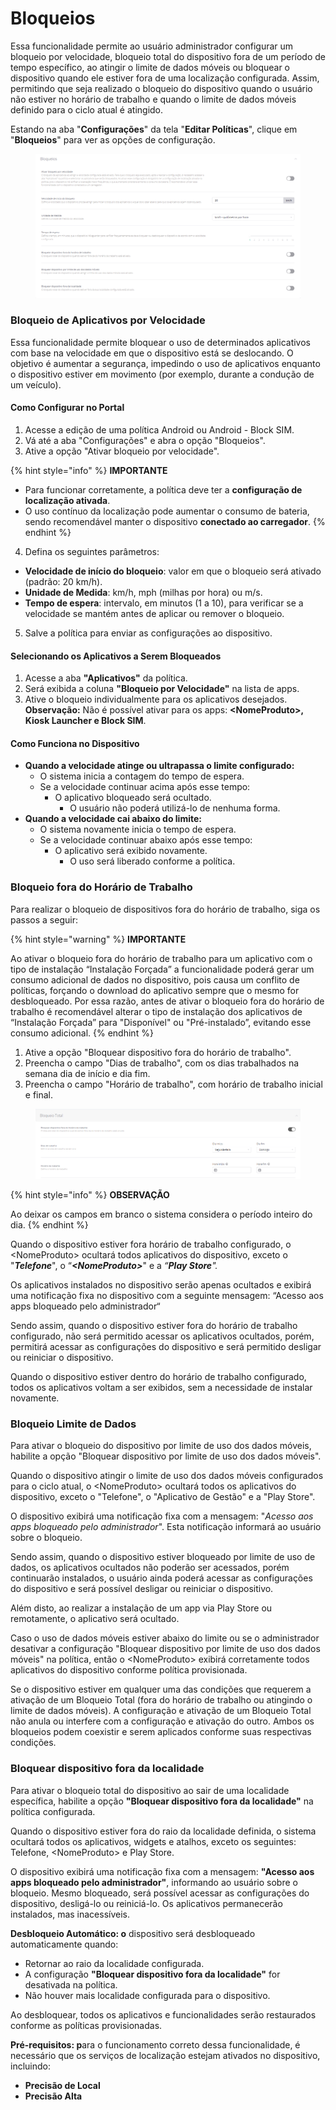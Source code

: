 # Bloqueios

Essa funcionalidade permite ao usuário administrador configurar um bloqueio por velocidade, bloqueio total do dispositivo fora de um período de tempo específico, ao atingir o limite de dados móveis ou bloquear o dispositivo quando ele estiver fora de uma localização configurada. Assim, permitindo que seja realizado o bloqueio do dispositivo quando o usuário não estiver no horário de trabalho e quando o limite de dados móveis definido para o ciclo atual é atingido.

Estando na aba "**Configurações**" da tela "**Editar Políticas**", clique em "**Bloqueios**" para ver as opções de configuração.

<figure><img src="../../../../../.gitbook/assets/image.png" alt=""><figcaption></figcaption></figure>

### Bloqueio de Aplicativos por Velocidade

Essa funcionalidade permite bloquear o uso de determinados aplicativos com base na velocidade em que o dispositivo está se deslocando. O objetivo é aumentar a segurança, impedindo o uso de aplicativos enquanto o dispositivo estiver em movimento (por exemplo, durante a condução de um veículo).

#### **Como Configurar no Portal**

1. Acesse a edição de uma política Android ou Android - Block SIM.
2. Vá até a aba "Configurações" e abra o opção "Bloqueios".
3. Ative a opção "Ativar bloqueio por velocidade".

{% hint style="info" %}
**IMPORTANTE**

* Para funcionar corretamente, a política deve ter a **configuração de localização ativada**.
* O uso contínuo da localização pode aumentar o consumo de bateria, sendo recomendável manter o dispositivo **conectado ao carregador**.
{% endhint %}

4. Defina os seguintes parâmetros:

* **Velocidade de início do bloqueio**: valor em que o bloqueio será ativado (padrão: 20 km/h).
* **Unidade de Medida**: km/h, mph (milhas por hora) ou m/s.
* **Tempo de espera**: intervalo, em minutos (1 a 10), para verificar se a velocidade se mantém antes de aplicar ou remover o bloqueio.

5. Salve a política para enviar as configurações ao dispositivo.

#### **Selecionando os Aplicativos a Serem Bloqueados**

1. Acesse a aba **"Aplicativos"** da política.
2. Será exibida a coluna **"Bloqueio por Velocidade"** na lista de apps.
3. Ative o bloqueio individualmente para os aplicativos desejados.\
   **Observação:** Não é possível ativar para os apps: **\<NomeProduto>, Kiosk Launcher e Block SIM**.

#### **Como Funciona no Dispositivo**

* **Quando a velocidade atinge ou ultrapassa o limite configurado:**
  * O sistema inicia a contagem do tempo de espera.
  * Se a velocidade continuar acima após esse tempo:
    * O aplicativo bloqueado será ocultado.
      * O usuário não poderá utilizá-lo de nenhuma forma.
* **Quando a velocidade cai abaixo do limite:**
  * O sistema novamente inicia o tempo de espera.
  * Se a velocidade continuar abaixo após esse tempo:
    * O aplicativo será exibido novamente.
      * O uso será liberado conforme a política.

### Bloqueio fora do Horário de Trabalho

Para realizar o bloqueio de dispositivos fora do horário de trabalho, siga os passos a seguir:

{% hint style="warning" %}
**IMPORTANTE**

Ao ativar o bloqueio fora do horário de trabalho para um aplicativo com o tipo de instalação “Instalação Forçada” a funcionalidade poderá gerar um consumo adicional de dados no dispositivo, pois causa um conflito de políticas, forçando o download do aplicativo sempre que o mesmo for desbloqueado. Por essa razão, antes de ativar o bloqueio fora do horário de trabalho é recomendável alterar o tipo de instalação dos aplicativos de “Instalação Forçada” para "Disponível" ou "Pré-instalado”, evitando esse consumo adicional.
{% endhint %}

1. Ative a opção "Bloquear dispositivo fora do horário de trabalho".
2. Preencha o campo "Dias de trabalho", com os dias trabalhados na semana dia de início e dia fim.
3. Preencha o campo "Horário de trabalho", com horário de trabalho inicial e final.

<figure><img src="../../../../../.gitbook/assets/image (317).png" alt=""><figcaption></figcaption></figure>

{% hint style="info" %}
**OBSERVAÇÃO**

Ao deixar os campos em branco o sistema considera o período inteiro do dia.
{% endhint %}

Quando o dispositivo estiver fora horário de trabalho configurado, o \<NomeProduto> ocultará todos aplicativos do dispositivo, exceto o "_**Telefone**_", o “_**\<NomeProduto>**_" e a _“**Play Store**"._

Os aplicativos instalados no dispositivo serão apenas ocultados e exibirá uma notificação fixa no dispositivo com a seguinte mensagem: “Acesso aos apps bloqueado pelo administrador“

Sendo assim, quando o dispositivo estiver fora do horário de trabalho configurado, não será permitido acessar os aplicativos ocultados, porém, permitirá acessar as configurações do dispositivo e será permitido desligar ou reiniciar o dispositivo.

Quando o dispositivo estiver dentro do horário de trabalho configurado, todos os aplicativos voltam a ser exibidos, sem a necessidade de instalar novamente.

### Bloqueio Limite de Dados

Para ativar o bloqueio do dispositivo por limite de uso dos dados móveis, habilite a opção "Bloquear dispositivo por limite de uso dos dados móveis".

Quando o dispositivo atingir o limite de uso dos dados móveis configurados para o ciclo atual, o \<NomeProduto> ocultará todos os aplicativos do dispositivo, exceto o "Telefone", o "Aplicativo de Gestão" e a "Play Store".

O dispositivo exibirá uma notificação fixa com a mensagem: "_Acesso aos apps bloqueado pelo administrador_". Esta notificação informará ao usuário sobre o bloqueio.

Sendo assim, quando o dispositivo estiver bloqueado por limite de uso de dados, os aplicativos ocultados não poderão ser acessados, porém continuarão instalados, o usuário ainda poderá acessar as configurações do dispositivo e será possível desligar ou reiniciar o dispositivo.

Além disto, ao realizar a instalação de um app via Play Store ou remotamente, o aplicativo será ocultado.

Caso o uso de dados móveis estiver abaixo do limite ou se o administrador desativar a configuração "Bloquear dispositivo por limite de uso dos dados móveis" na política, então o \<NomeProduto> exibirá corretamente todos aplicativos do dispositivo conforme política provisionada.

Se o dispositivo estiver em qualquer uma das condições que requerem a ativação de um Bloqueio Total (fora do horário de trabalho ou atingindo o limite de dados móveis). A configuração e ativação de um Bloqueio Total não anula ou interfere com a configuração e ativação do outro. Ambos os bloqueios podem coexistir e serem aplicados conforme suas respectivas condições.

### Bloquear dispositivo fora da localidade

Para ativar o bloqueio total do dispositivo ao sair de uma localidade específica, habilite a opção **"Bloquear dispositivo fora da localidade"** na política configurada.

Quando o dispositivo estiver fora do raio da localidade definida, o sistema ocultará todos os aplicativos, widgets e atalhos, exceto os seguintes: Telefone, \<NomeProduto> e Play Store.

O dispositivo exibirá uma notificação fixa com a mensagem: **"Acesso aos apps bloqueado pelo administrador"**, informando ao usuário sobre o bloqueio. Mesmo bloqueado, será possível acessar as configurações do dispositivo, desligá-lo ou reiniciá-lo. Os aplicativos permanecerão instalados, mas inacessíveis.

**Desbloqueio Automático: o** dispositivo será desbloqueado automaticamente quando:

* Retornar ao raio da localidade configurada.
* A configuração **"Bloquear dispositivo fora da localidade"** for desativada na política.
* Não houver mais localidade configurada para o dispositivo.

Ao desbloquear, todos os aplicativos e funcionalidades serão restaurados conforme as políticas provisionadas.

**Pré-requisitos: p**ara o funcionamento correto dessa funcionalidade, é necessário que os serviços de localização estejam ativados no dispositivo, incluindo:

* **Precisão de Local**
* **Precisão Alta**
